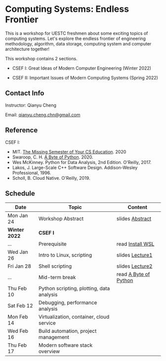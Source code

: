 # Computing Systems: Endless Frontier

This is a workshop for UESTC freshmen about some exciting topics of computing systems. Let's explore the endless frontier of engineering methodology, algorithm, data storage, computing system and computer architecture together!

This workshop contains 2 sections.

- CSEF I: Great Ideas of Modern Computer Engineering (Winter 2022)

- CSEF II: Important Issues of Modern Computing Systems (Spring 2022)

## Contact Info

Instructor: Qianyu Cheng

Email: qianyu.cheng.chn@gmail.com

## Reference

CSEF I:

- MIT. [The Missing Semester of Your CS Education](https://missing.csail.mit.edu/). 2020
- Swaroop, C. H. [A Byte of Python](https://python.swaroopch.com/). 2020.
- Wes McKinney. Python for Data Analysis, 2nd Edition. O'Reilly, 2017.
- Lakos, J. Large-Scale C++ Software Design. Addison-Wesley Professional, 1996.
- Scholl, B. Cloud Native. O'Reilly, 2019.

## Schedule

| Date            | Topic                                     | Content                                                      |
| --------------- | ----------------------------------------- | ------------------------------------------------------------ |
| Mon Jan 24      | Workshop Abstract                         | slides [Abstract](./slides/abstract.pdf)                     |
| **Winter 2022** | **CSEF I**                                |                                                              |
| ...             | Prerequisite                              | read [Install WSL](https://docs.microsoft.com/zh-cn/windows/wsl/install) |
| Wed Jan 26      | Intro to Linux, scripting                 | slides [Lecture1](./slides/p1/lecture1.pdf)                  |
| Fri Jan 28      | Shell scripting                           | slides [Lecture2](./slides/p1/lecture2.pdf)                  |
| ...             | Mid-term break                            | read [A Byte of Python](https://python.swaroopch.com/)       |
| Thu Feb 10      | Python scripting, plotting, data analysis |                                                              |
| Sat Feb 12      | Debugging, performance analysis           |                                                              |
| Mon Feb 14      | Virtualization, container, cloud service  |                                                              |
| Wed Feb 16      | Build automation, project management      |                                                              |
| Thu Feb 17      | Modern software stack overview            |                                                              |

